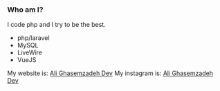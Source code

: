 ### Who am I?

I code php and I try to be the best.

- php/laravel
- MySQL
- LiveWire
- VueJS


My website is: [Ali Ghasemzadeh Dev](https://alighasemzadeh.dev)
My instagram is: [Ali Ghasemzadeh Dev](https://instagram.com/alighasemzadeh.dev)
